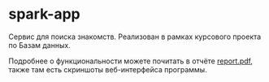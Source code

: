 # spark-app

Сервис для поиска знакомств. Реализован в рамках курсового проекта по Базам данных.

Подробнее о функциональности можете почитать в отчёте [report.pdf](/report.pdf), также там есть скриншоты веб-интерфейса программы.
